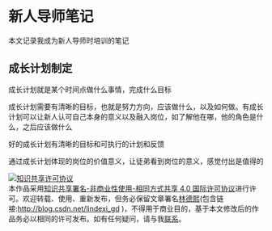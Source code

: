 
# 新人导师笔记

本文记录我成为新人导师时培训的笔记

<!--more-->


<!-- 草稿 -->

## 成长计划制定

成长计划就是某个时间点做什么事情，完成什么目标

成长计划需要有清晰的目标，也就是努力方向，应该做什么，以及如何做。有成长计划可以让新人认可自己本身的意义以及融入岗位，如了解他在哪，他的角色是什么，之后应该做什么

好的成长计划有清晰的目标和可执行的计划和反馈

通过成长计划体现的岗位的价值意义，让徒弟看到岗位的意义，感觉付出是值得的






<a rel="license" href="http://creativecommons.org/licenses/by-nc-sa/4.0/"><img alt="知识共享许可协议" style="border-width:0" src="https://licensebuttons.net/l/by-nc-sa/4.0/88x31.png" /></a><br />本作品采用<a rel="license" href="http://creativecommons.org/licenses/by-nc-sa/4.0/">知识共享署名-非商业性使用-相同方式共享 4.0 国际许可协议</a>进行许可。欢迎转载、使用、重新发布，但务必保留文章署名[林德熙](http://blog.csdn.net/lindexi_gd)(包含链接:http://blog.csdn.net/lindexi_gd )，不得用于商业目的，基于本文修改后的作品务必以相同的许可发布。如有任何疑问，请与我[联系](mailto:lindexi_gd@163.com)。